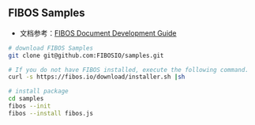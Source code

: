 ## FIBOS Samples

+ 文档参考：[FIBOS Document Development Guide](https://fibos.io/docs/guide/basic/readme.md.html)

```bash
# download FIBOS Samples
git clone git@github.com:FIBOSIO/samples.git

# If you do not have FIBOS installed, execute the following command.
curl -s https://fibos.io/download/installer.sh |sh

# install package
cd samples
fibos --init
fibos --install fibos.js
```
